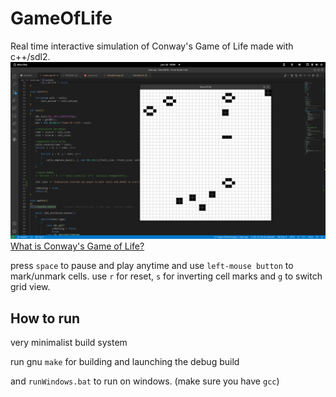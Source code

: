 # GameOfLife
Real time interactive simulation of Conway's Game of Life made with c++/sdl2. 
<br>
<img src = "Screenshot.png">
<br>
<a href="https://en.wikipedia.org/wiki/Conway%27s_Game_of_Life">What is Conway's Game of Life?</a>


press `space` to pause and play anytime and use `left-mouse button` to mark/unmark cells.
use `r` for reset, `s` for inverting cell marks and `g` to switch grid view.

## How to run

very minimalist build system

run gnu `make` for building and launching the debug build 

and `runWindows.bat` to run on windows. (make sure you have `gcc`)
